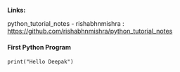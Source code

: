 **Links:**

python_tutorial_notes - rishabhnmishra : https://github.com/rishabhnmishra/python_tutorial_notes



#### First Python Program 

```
print("Hello Deepak")
```

